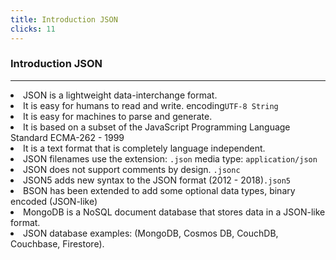 ```yaml
---
title: Introduction JSON
clicks: 11
---
```


<h3 class="text-center">Introduction JSON</h3>

<hr class="opacity-20 mt-2 mb-8"/>


<li v-click="1">JSON is a lightweight data-interchange format.</li> 
<li v-click="2">It is easy for humans to read and write. encoding<code>UTF-8 String</code></li>
<li v-click="3">It is easy for machines to parse and generate.</li>
<li v-click="4">It is based on a subset of the JavaScript Programming Language Standard ECMA-262 - 1999</li>
<li v-click="5">It is a text format that is completely language independent.</li>
<li v-click="6">JSON filenames use the extension: <code>.json</code> media type: <code>application/json</code></li>
<li v-click="7">JSON does not support comments by design. <code>.jsonc</code></li>
<li v-click="8">JSON5 adds new syntax to the JSON format (2012 - 2018)<code>.json5</code></li>
<li v-click="9">BSON has been extended to add some optional data types, binary encoded (JSON-like)</li>
<li v-click="10">MongoDB is a NoSQL document database that stores data in a JSON-like format.</li>
<li v-click="11">JSON database examples: (MongoDB, Cosmos DB, CouchDB, Couchbase, Firestore).</li>

